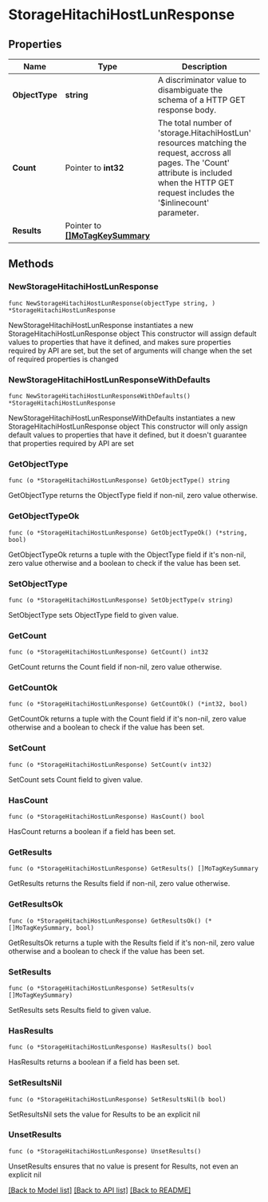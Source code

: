 # StorageHitachiHostLunResponse

## Properties

Name | Type | Description | Notes
------------ | ------------- | ------------- | -------------
**ObjectType** | **string** | A discriminator value to disambiguate the schema of a HTTP GET response body. | 
**Count** | Pointer to **int32** | The total number of &#39;storage.HitachiHostLun&#39; resources matching the request, accross all pages. The &#39;Count&#39; attribute is included when the HTTP GET request includes the &#39;$inlinecount&#39; parameter. | [optional] 
**Results** | Pointer to [**[]MoTagKeySummary**](MoTagKeySummary.md) |  | [optional] 

## Methods

### NewStorageHitachiHostLunResponse

`func NewStorageHitachiHostLunResponse(objectType string, ) *StorageHitachiHostLunResponse`

NewStorageHitachiHostLunResponse instantiates a new StorageHitachiHostLunResponse object
This constructor will assign default values to properties that have it defined,
and makes sure properties required by API are set, but the set of arguments
will change when the set of required properties is changed

### NewStorageHitachiHostLunResponseWithDefaults

`func NewStorageHitachiHostLunResponseWithDefaults() *StorageHitachiHostLunResponse`

NewStorageHitachiHostLunResponseWithDefaults instantiates a new StorageHitachiHostLunResponse object
This constructor will only assign default values to properties that have it defined,
but it doesn't guarantee that properties required by API are set

### GetObjectType

`func (o *StorageHitachiHostLunResponse) GetObjectType() string`

GetObjectType returns the ObjectType field if non-nil, zero value otherwise.

### GetObjectTypeOk

`func (o *StorageHitachiHostLunResponse) GetObjectTypeOk() (*string, bool)`

GetObjectTypeOk returns a tuple with the ObjectType field if it's non-nil, zero value otherwise
and a boolean to check if the value has been set.

### SetObjectType

`func (o *StorageHitachiHostLunResponse) SetObjectType(v string)`

SetObjectType sets ObjectType field to given value.


### GetCount

`func (o *StorageHitachiHostLunResponse) GetCount() int32`

GetCount returns the Count field if non-nil, zero value otherwise.

### GetCountOk

`func (o *StorageHitachiHostLunResponse) GetCountOk() (*int32, bool)`

GetCountOk returns a tuple with the Count field if it's non-nil, zero value otherwise
and a boolean to check if the value has been set.

### SetCount

`func (o *StorageHitachiHostLunResponse) SetCount(v int32)`

SetCount sets Count field to given value.

### HasCount

`func (o *StorageHitachiHostLunResponse) HasCount() bool`

HasCount returns a boolean if a field has been set.

### GetResults

`func (o *StorageHitachiHostLunResponse) GetResults() []MoTagKeySummary`

GetResults returns the Results field if non-nil, zero value otherwise.

### GetResultsOk

`func (o *StorageHitachiHostLunResponse) GetResultsOk() (*[]MoTagKeySummary, bool)`

GetResultsOk returns a tuple with the Results field if it's non-nil, zero value otherwise
and a boolean to check if the value has been set.

### SetResults

`func (o *StorageHitachiHostLunResponse) SetResults(v []MoTagKeySummary)`

SetResults sets Results field to given value.

### HasResults

`func (o *StorageHitachiHostLunResponse) HasResults() bool`

HasResults returns a boolean if a field has been set.

### SetResultsNil

`func (o *StorageHitachiHostLunResponse) SetResultsNil(b bool)`

 SetResultsNil sets the value for Results to be an explicit nil

### UnsetResults
`func (o *StorageHitachiHostLunResponse) UnsetResults()`

UnsetResults ensures that no value is present for Results, not even an explicit nil

[[Back to Model list]](../README.md#documentation-for-models) [[Back to API list]](../README.md#documentation-for-api-endpoints) [[Back to README]](../README.md)


